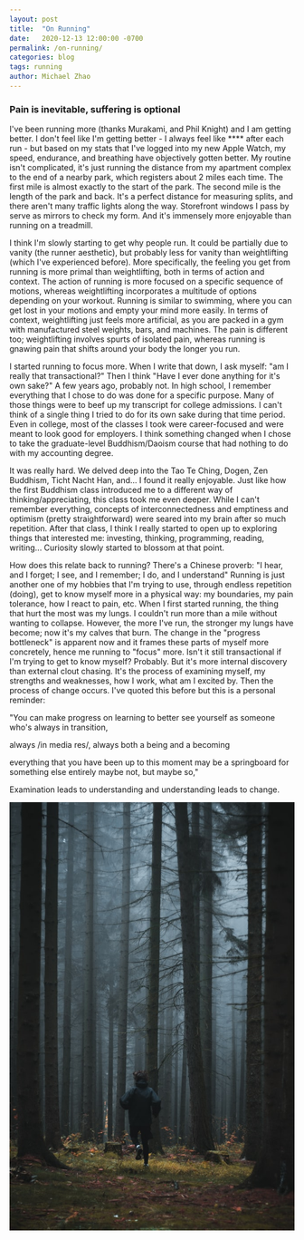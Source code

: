 ```yaml
---
layout: post
title:  "On Running"
date:   2020-12-13 12:00:00 -0700
permalink: /on-running/
categories: blog
tags: running
author: Michael Zhao
---
```

### Pain is inevitable, suffering is optional
I've been running more (thanks Murakami, and Phil Knight) and I am getting better. I don't feel like I'm getting better - I always feel like **** after each run - but based on my stats that I've logged into my new Apple Watch, my speed, endurance, and breathing have objectively gotten better. My routine isn't complicated, it's just running the distance from my apartment complex to the end of a nearby park, which registers about 2 miles each time. The first mile is almost exactly to the start of the park. The second mile is the length of the park and back. It's a perfect distance for measuring splits, and there aren't many traffic lights along the way. Storefront windows I pass by serve as mirrors to check my form. And it's immensely more enjoyable than running on a treadmill.

I think I'm slowly starting to get why people run. It could be partially due to vanity (the runner aesthetic), but probably less for vanity than weightlifting (which I've experienced before). More specifically, the feeling you get from running is more primal than weightlifting, both in terms of action and context. The action of running is more focused on a specific sequence of motions, whereas weightlifting incorporates a multitude of options depending on your workout. Running is similar to swimming, where you can get lost in your motions and empty your mind more easily. In terms of context, weightlifting just feels more artificial, as you are packed in a gym with manufactured steel weights, bars, and machines. The pain is different too; weightlifting involves spurts of isolated pain, whereas running is gnawing pain that shifts around your body the longer you run.

I started running to focus more. When I write that down, I ask myself: "am I really that transactional?" Then I think "Have I ever done anything for it's own sake?" A few years ago, probably not. In high school, I remember everything that I chose to do was done for a specific purpose. Many of those things were to beef up my transcript for college admissions. I can't think of a single thing I tried to do for its own sake during that time period. Even in college, most of the classes I took were career-focused and were meant to look good for employers. I think something changed when I chose to take the graduate-level Buddhism/Daoism course that had nothing to do with my accounting degree.

It was really hard. We delved deep into the Tao Te Ching, Dogen, Zen Buddhism, Ticht Nacht Han, and... I found it really enjoyable. Just like how the first Buddhism class introduced me to a different way of thinking/appreciating, this class took me even deeper. While I can't remember everything, concepts of interconnectedness and emptiness and optimism (pretty straightforward) were seared into my brain after so much repetition. After that class, I think I really started to open up to exploring things that interested me: investing, thinking, programming, reading, writing... Curiosity slowly started to blossom at that point.

How does this relate back to running? There's a Chinese proverb: "I hear, and I forget; I see, and I remember; I do, and I understand" Running is just another one of my hobbies that I'm trying to use, through endless repetition (doing), get to know myself more in a physical way: my boundaries, my pain tolerance, how I react to pain, etc. When I first started running, the thing that hurt the most was my lungs. I couldn't run more than a mile without wanting to collapse. However, the more I've run, the stronger my lungs have become; now it's my calves that burn. The change in the "progress bottleneck" is apparent now and it frames these parts of myself more concretely, hence me running to "focus" more. Isn't it still transactional if I'm trying to get to know myself? Probably. But it's more internal discovery than external clout chasing. It's the process of examining myself, my strengths and weaknesses, how I work, what am I excited by. Then the process of change occurs. I've quoted this before but this is a personal reminder:

"You can make progress on learning to better see yourself as someone who's always in transition,

always /in media res/, always both a being and a becoming

everything that you have been up to this moment may be a springboard for something else entirely maybe not, but maybe so,"

Examination leads to understanding and understanding leads to change.

![image](/assets/images/running.jpg)